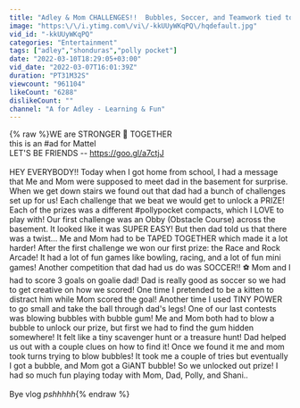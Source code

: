 ```yaml
---
title: "Adley & Mom CHALLENGES!!  Bubbles, Soccer, and Teamwork tied together! playing to win dad surprises"
image: "https:\/\/i.ytimg.com\/vi\/-kkUUyWKqPQ\/hqdefault.jpg"
vid_id: "-kkUUyWKqPQ"
categories: "Entertainment"
tags: ["adley","shonduras","polly pocket"]
date: "2022-03-10T18:29:05+03:00"
vid_date: "2022-03-07T16:01:39Z"
duration: "PT31M32S"
viewcount: "961104"
likeCount: "6288"
dislikeCount: ""
channel: "A for Adley - Learning & Fun"
---
```

{% raw %}WE are STRONGER 💪 TOGETHER<br />this is an #ad for Mattel<br />LET'S BE FRIENDS -- <a rel="nofollow" target="blank" href="https://goo.gl/a7ctjJ">https://goo.gl/a7ctjJ</a><br /><br />HEY EVERYBODY!! Today when I got home from school, I had a message that Me and Mom were supposed to meet dad in the basement for surprise. When we get down stairs we found out that dad had a bunch of  challenges set up for us! Each challenge that we beat we would get to unlock a PRIZE! Each of the prizes was a different #pollypocket compacts, which I LOVE to play with! Our first challenge was an Obby (Obstacle Course) across the basement. It looked like it was SUPER EASY! But then dad told us that there was a twist... Me and Mom had to be TAPED TOGETHER which made it a lot harder! After the first challenge we won our first prize: the Race and Rock Arcade! It had a lot of fun games like bowling, racing, and a lot of fun mini games! Another competition that dad had us do was SOCCER!! ⚽ Mom and I had to score 3 goals on goalie dad! Dad is really good as soccer so we had to get creative on how we scored! One time I pretended to be a kitten to distract him while Mom scored the goal! Another time I used TINY POWER to go small and take the ball through dad's legs! One of our last contests was blowing bubbles with bubble gum! Me and Mom both had to blow a bubble to unlock our prize, but first we had to find the gum hidden somewhere! It felt like a tiny scavenger hunt or a treasure hunt! Dad helped us out with a couple clues on how to find it! Once we found it me and mom took turns trying to blow bubbles! It took me a couple of tries but eventually I got a bubble, and Mom got a GiANT bubble! So we unlocked out prize! I had so much fun playing today with Mom, Dad, Polly, and Shani..<br /><br />Bye vlog *pshhhhh*{% endraw %}
